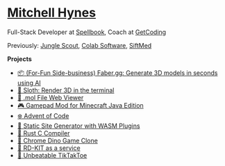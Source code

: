 # [Mitchell Hynes](https://mitchellhynes.com)

Full-Stack Developer at [Spellbook]( https://spellbook.legal ), Coach at [GetCoding](https://getcoding.ca)

Previously: [Jungle Scout](https://junglescout.com), [Colab Software](https://colabsoftware.com), [SiftMed](https://siftmed.ca)

**Projects**

- [📦 (For-Fun Side-business) Faber.gg: Generate 3D models in seconds using AI](https://faber.gg/)
- [🦥 Sloth: Render 3D in the terminal](https://github.com/ecumene/rust-sloth)
- [🧬 .mol File Web Viewer](https://github.com/ecumene/colco-rs)
- [🎮 Gamepad Mod for Minecraft Java Edition](https://github.com/ecumene/couchcraft)
- [❄️ Advent of Code](https://github.com/ecumene/advent_of_code)
- [🦀 Static Site Generator with WASM Plugins](https://github.com/fogo-sh/gutenbuild)
- [🦀 Rust C Compiler](https://github.com/ecumene/rust-c-compiler)
- [🦕 Chrome Dino Game Clone](https://github.com/ecumene/rust-fast-ferris)
- [🔬 RD-KIT as a service](https://github.com/ecumene/rdkit-aas)
- [🎲 Unbeatable TikTakToe](https://github.com/ecumene/rust-tic-tac-oh)
